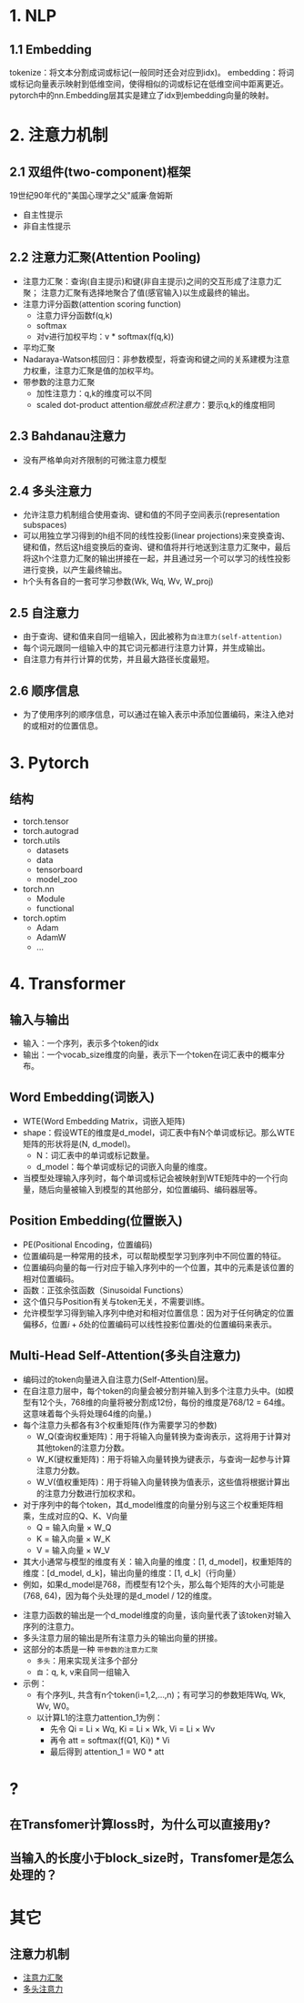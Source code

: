 # 1. NLP

## 1.1 Embedding
tokenize：将文本分割成词或标记(一般同时还会对应到idx)。
embedding：将词或标记向量表示映射到低维空间，使得相似的词或标记在低维空间中距离更近。pytorch中的nn.Embedding层其实是建立了idx到embedding向量的映射。


# 2. 注意力机制

## 2.1 双组件(two-component)框架
19世纪90年代的"美国心理学之父"威廉·詹姆斯
+ 自主性提示
+ 非自主性提示
 
## 2.2 注意力汇聚(Attention Pooling)
+ 注意力汇聚：查询(自主提示)和键(非自主提示)之间的交互形成了注意力汇聚； 注意力汇聚有选择地聚合了值(感官输入)以生成最终的输出。
+ 注意力评分函数(attention scoring function)
  + 注意力评分函数f(q,k)
  + softmax
  + 对v进行加权平均：v * softmax(f(q,k))
+ 平均汇聚
+ Nadaraya-Watson核回归：非参数模型，将查询和键之间的关系建模为注意力权重，注意力汇聚是值的加权平均。
+ 带参数的注意力汇聚
  + 加性注意力：q,k的维度可以不同
  + scaled dot-product attention*缩放点积注意力*：要示q,k的维度相同

## 2.3 Bahdanau注意力
+ 没有严格单向对齐限制的可微注意力模型

## 2.4 多头注意力
+ 允许注意力机制组合使用查询、键和值的不同子空间表示(representation subspaces)
+ 可以用独立学习得到的h组不同的线性投影(linear projections)来变换查询、键和值，然后这h组变换后的查询、键和值将并行地送到注意力汇聚中，最后将这h个注意力汇聚的输出拼接在一起，并且通过另一个可以学习的线性投影进行变换，以产生最终输出。
+ h个头有各自的一套可学习参数(Wk, Wq, Wv, W_proj)

## 2.5 自注意力
+ 由于查询、键和值来自同一组输入，因此被称为`自注意力(self-attention)`
+ 每个词元跟同一组输入中的其它词元都进行注意力计算，并生成输出。
+ 自注意力有并行计算的优势，并且最大路径长度最短。

## 2.6 顺序信息
+ 为了使用序列的顺序信息，可以通过在输入表示中添加位置编码，来注入绝对的或相对的位置信息。




# 3. Pytorch
## 结构
+ torch.tensor
+ torch.autograd
+ torch.utils
  + datasets
  + data
  + tensorboard
  + model_zoo
+ torch.nn
  + Module
  + functional
+ torch.optim
  + Adam
  + AdamW
  + ...




# 4. Transformer

## 输入与输出
+ 输入：一个序列，表示多个token的idx
+ 输出：一个vocab_size维度的向量，表示下一个token在词汇表中的概率分布。

##	Word Embedding(词嵌入)
+ WTE(Word Embedding Matrix，词嵌入矩阵)
+ shape：假设WTE的维度是d_model，词汇表中有N个单词或标记。那么WTE矩阵的形状将是(N, d_model)。
  + N：词汇表中的单词或标记数量。
  + d_model：每个单词或标记的词嵌入向量的维度。
+ 当模型处理输入序列时，每个单词或标记会被映射到WTE矩阵中的一个行向量，随后向量被输入到模型的其他部分，如位置编码、编码器层等。

## Position Embedding(位置嵌入)
+ PE(Positional Encoding，位置编码)
+ 位置编码是一种常用的技术，可以帮助模型学习到序列中不同位置的特征。
+ 位置编码向量的每一行对应于输入序列中的一个位置，其中的元素是该位置的相对位置编码。
+ 函数：正弦余弦函数（Sinusoidal Functions）
+ 这个值只与Position有关与token无关，不需要训练。
+ 允许模型学习得到输入序列中绝对和相对位置信息：因为对于任何确定的位置偏移$\delta$，位置$i+\delta$处的位置编码可以线性投影位置$i$处的位置编码来表示。
  
## Multi-Head Self-Attention(多头自注意力)
+ 编码过的token向量进入自注意力(Self-Attention)层。
+ 在自注意力层中，每个token的向量会被分割并输入到多个注意力头中。(如模型有12个头，768维的向量将被分割成12份，每份的维度是768/12 = 64维。这意味着每个头将处理64维的向量。)
+ 每个注意力头都各有3个权重矩阵(作为需要学习的参数)
  + W_Q(查询权重矩阵)：用于将输入向量转换为查询表示，这将用于计算对其他token的注意力分数。
  + W_K(键权重矩阵)：用于将输入向量转换为键表示，与查询一起参与计算注意力分数。
  + W_V(值权重矩阵)：用于将输入向量转换为值表示，这些值将根据计算出的注意力分数进行加权求和。
+ 对于序列中的每个token，其d_model维度的向量分别与这三个权重矩阵相乘，生成对应的Q、K、V向量
  + Q = 输入向量 × W_Q
  + K = 输入向量 × W_K
  + V = 输入向量 × W_V
+ 其大小通常与模型的维度有关：输入向量的维度：[1, d_model]，权重矩阵的维度：[d_model, d_k]，输出向量的维度：[1, d_k]（行向量）
+ 例如，如果d_model是768，而模型有12个头，那么每个矩阵的大小可能是(768, 64)，因为每个头处理的是d_model / 12的维度。
<!-- + 然后，Q、K向量被拼接并输入到一个注意力函数中，注意力函数的输出被拼接到V向量上，该函数会计算每个token对其他所有token的注意力权重。 -->
+ 注意力函数的输出是一个d_model维度的向量，该向量代表了该token对输入序列的注意力。
+ 多头注意力层的输出是所有注意力头的输出向量的拼接。
+ 这部分的本质是一种 `带参数的注意力汇聚` 
  + `多头`：用来实现关注多个部分
  + `自`：q, k, v来自同一组输入
+ 示例：
  + 有个序列L, 共含有n个token(i=1,2,...,n)；有可学习的参数矩阵Wq, Wk, Wv, W0。
  + 以计算L1的注意力attention_1为例：
    + 先令 Qi = Li × Wq, Ki = Li × Wk, Vi = Li × Wv
    + 再令 att = softmax(f(Q1, Ki)) * Vi
    + 最后得到 attention_1 = W0 * att


# ?
## 在Transfomer计算loss时，为什么可以直接用y?

## 当输入的长度小于block_size时，Transfomer是怎么处理的？


# 其它
## 注意力机制
+ [注意力汇聚](https://zh-v2.d2l.ai/chapter_attention-mechanisms/nadaraya-waston.html)
+ [多头注意力](https://zh-v2.d2l.ai/chapter_attention-mechanisms/multihead-attention.html)